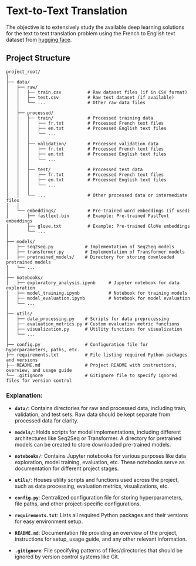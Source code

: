 # Text-to-Text Translation

The objective is to extensively study the available deep learning solutions for the text to text translation problem using the
French to English text dataset from [hugging face](https://huggingface.co/datasets/Nicolas-BZRD/Parallel_Global_Voices_English_French).

## Project Structure
```
project_root/
│
├── data/
│   ├── raw/
│   │   ├── train.csv          # Raw dataset files (if in CSV format)
│   │   ├── test.csv           # Raw test dataset (if available)
│   │   └── ...                # Other raw data files
│   │
│   ├── processed/
│   │   ├── train/             # Processed training data
│   │   │   ├── fr.txt         # Processed French text files
│   │   │   ├── en.txt         # Processed English text files
│   │   │   └── ...
│   │   │
│   │   ├── validation/        # Processed validation data
│   │   │   ├── fr.txt         # Processed French text files
│   │   │   ├── en.txt         # Processed English text files
│   │   │   └── ...
│   │   │
│   │   ├── test/              # Processed test data
│   │   │   ├── fr.txt         # Processed French text files
│   │   │   ├── en.txt         # Processed English text files
│   │   │   └── ...
│   │   │
│   │   └── ...                # Other processed data or intermediate files
│   │
│   └── embeddings/            # Pre-trained word embeddings (if used)
│       ├── fasttext.bin       # Example: Pre-trained FastText embeddings
│       ├── glove.txt          # Example: Pre-trained GloVe embeddings
│       └── ...
│
├── models/
│   ├── seq2seq.py            # Implementation of Seq2Seq models
│   ├── transformer.py        # Implementation of Transformer models
│   ├── pretrained_models/    # Directory for storing downloaded pretrained models
│   └── ...
│
├── notebooks/
│   ├── exploratory_analysis.ipynb     # Jupyter notebook for data exploration
│   ├── model_training.ipynb           # Notebook for training models
│   ├── model_evaluation.ipynb         # Notebook for model evaluation
│   └── ...
│
├── utils/
│   ├── data_processing.py    # Scripts for data preprocessing
│   ├── evaluation_metrics.py # Custom evaluation metric functions
│   ├── visualization.py      # Utility functions for visualization
│   └── ...
│
├── config.py                 # Configuration file for hyperparameters, paths, etc.
├── requirements.txt          # File listing required Python packages and versions
├── README.md                 # Project README with instructions, overview, and usage guide
└── .gitignore                # Gitignore file to specify ignored files for version control
```

### Explanation:

- **`data/`**: Contains directories for raw and processed data, including train, validation, and test sets. Raw data should be kept separate from processed data for clarity.

- **`models/`**: Holds scripts for model implementations, including different architectures like Seq2Seq or Transformer. A directory for pretrained models can be created to store downloaded pre-trained models.

- **`notebooks/`**: Contains Jupyter notebooks for various purposes like data exploration, model training, evaluation, etc. These notebooks serve as documentation for different project stages.

- **`utils/`**: Houses utility scripts and functions used across the project, such as data processing, evaluation metrics, visualizations, etc.

- **`config.py`**: Centralized configuration file for storing hyperparameters, file paths, and other project-specific configurations.

- **`requirements.txt`**: Lists all required Python packages and their versions for easy environment setup.

- **`README.md`**: Documentation file providing an overview of the project, instructions for setup, usage guide, and any other relevant information.

- **`.gitignore`**: File specifying patterns of files/directories that should be ignored by version control systems like Git.